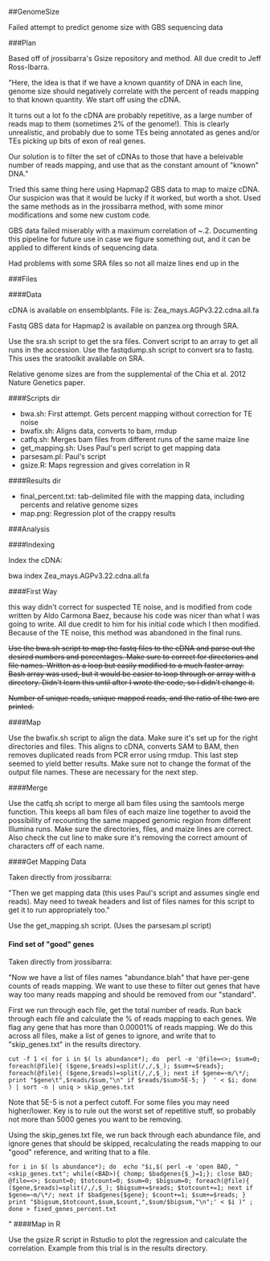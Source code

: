 ##GenomeSize

Failed attempt to predict genome size with GBS sequencing data

###Plan

Based off of jrossibarra's Gsize repository and method. All due credit to Jeff Ross-Ibarra.

"Here, the idea is that if we have a known quantity of DNA in each line, genome size should negatively correlate with the percent of reads mapping to that known quantity.  We start off using the cDNA.

It turns out a lot fo the cDNA are probably repetitive, as a large number of reads map to them (sometimes 2% of the genome!).  This is clearly unrealistic, and probably due to some TEs being annotated as genes and/or TEs picking up bits of exon of real genes.

Our solution is to filter the set of cDNAs to those that have a beleivable number of reads mapping, and use that as the constant amount of "known" DNA."

Tried this same thing here using Hapmap2 GBS data to map to maize cDNA.  Our suspicion was that it would be lucky if it worked, but worth a shot.  Used the same methods as in the jrossibarra method, with some minor modifications and some new custom code.  

GBS data failed miserably with a maximum correlation of ~.2.  Documenting this pipeline for future use in case we figure something out, and it can be applied to different kinds of sequencing data.

Had problems with some SRA files so not all maize lines end up in the 

###Files

####Data 

cDNA is available on ensemblplants.  File is: Zea_mays.AGPv3.22.cdna.all.fa

Fastq GBS data for Hapmap2 is available on panzea.org through SRA.

Use the sra.sh script to get the sra files.  Convert script to an array to get all runs in the accession.
Use the fastqdump.sh script to convert sra to fastq.  This uses the sratoolkit available on SRA.

Relative genome sizes are from the supplemental of the Chia et al. 2012 Nature Genetics paper.

####Scripts dir

* bwa.sh: First attempt.  Gets percent mapping without correction for TE noise
* bwafix.sh: Aligns data, converts to bam, rmdup
* catfq.sh: Merges bam files from different runs of the same maize line
* get_mapping.sh: Uses Paul's perl script to get mapping data
* parsesam.pl: Paul's script
* gsize.R: Maps regression and gives correlation in R

####Results dir

* final_percent.txt: tab-delimited file with the mapping data, including percents and relative genome sizes
* map.png: Regression plot of the crappy results

###Analysis

####Indexing

Index the cDNA:

  bwa index Zea_mays.AGPv3.22.cdna.all.fa
  
####First Way

this way didn't correct for suspected TE noise, and is modified from code written by Aldo Carmona Baez, because his code was nicer than what I was going to write. All due credit to him for his initial code which I then modified.  Because of the TE noise, this method was abandoned in the final runs.

~~Use the bwa.sh script to map the fastq files to the cDNA and parse out the desired numbers and percentages.  Make sure to correct for directories and file names.  Written as a loop but easily modified to a much faster array.  Bash array was used, but it would be easier to loop through or array with a directory.  Didn't learn this until after I wrote the code, so I didn't change it.~~

~~Number of unique reads, unique mapped reads, and the ratio of the two are printed.~~


####Map

Use the bwafix.sh script to align the data.  Make sure it's set up for the right directories and files.  This aligns to cDNA, converts SAM to BAM, then removes duplicated reads from PCR error using rmdup.  This last step seemed to yield better results.  Make sure not to change the format of the output file names.  These are necessary for the next step.

####Merge

Use the catfq.sh script to merge all bam files using the samtools merge function.  This keeps all bam files of each maize line together to avoid the possibility of recounting the same mapped genomic region from different Illumina runs.  Make sure the directories, files, and maize lines are correct.  Also check the cut line to make sure it's removing the correct amount of characters off of each name.

####Get Mapping Data

Taken directly from jrossibarra:

"Then we get mapping data (this uses Paul's script and assumes single end reads). May need to tweak headers and list of files names for this script to get it to run appropriately too."

Use the get_mapping.sh script. (Uses the parsesam.pl script)

#### Find set of "good" genes

Taken directly from jrossibarra:

"Now we have a list of files names "abundance.blah" that have per-gene counts of reads mapping. We want to use these to filter out genes that have way too many reads mapping and should be removed from our "standard".

First we run through each file, get the total number of reads. Run back through each file and calculate the % of reads mapping to each genes.  We flag any gene that has more than 0.00001% of reads mapping.  We do this across all files, make a list of genes to ignore, and write that to "skip_genes.txt" in the results directory. 

	cut -f 1 <( for i in $( ls abundance*); do  perl -e '@file=<>; $sum=0; foreach(@file){ ($gene,$reads)=split(/,/,$_); $sum+=$reads}; foreach(@file){ ($gene,$reads)=split(/,/,$_); next if $gene=~m/\*/; print "$gene\t",$reads/$sum,"\n" if $reads/$sum>5E-5; }  ' < $i; done ) | sort -n | uniq > skip_genes.txt
	
Note that 5E-5 is not a perfect cutoff.  For some files you may need higher/lower.  Key is to rule out the worst set of repetitive stuff, so probably not more than 5000 genes you want to be removing.

Using the skip_genes.txt file, we run back through each abundance file, and ignore genes that should be skipped, recalculating the reads mapping to our "good" reference, and writing that to a file.

	for i in $( ls abundance*); do  echo "$i,$( perl -e 'open BAD, "<skip_genes.txt"; while(<BAD>){ chomp; $badgenes{$_}=1;}; close BAD; @file=<>; $count=0; $totcount=0; $sum=0; $bigsum=0; foreach(@file){ ($gene,$reads)=split(/,/,$_); $bigsum+=$reads; $totcount+=1; next if $gene=~m/\*/; next if $badgenes{$gene}; $count+=1; $sum+=$reads; } print "$bigsum,$totcount,$sum,$count,",$sum/$bigsum,"\n";' < $i )" ; done > fixed_genes_percent.txt

"
####Map in R

Use the gsize.R script in Rstudio to plot the regression and calculate the correlation.  Example from this trial is in the results directory.
